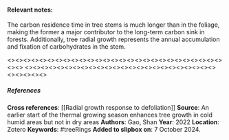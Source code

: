 #### **Relevant notes**:
The carbon residence time in tree stems is much longer than in the foliage, making the former a major contributor to the long-term carbon sink in forests. 
Additionally, tree radial growth represents the annual accumulation and fixation of carbohydrates in the stem. 

<><><><><><><><><><><><><><><><><><><><><><><><><><><><><>
<><><><><><><><><><><><><><><><><><><><><><><><><><><><><>
##### References
**Cross references**:
[[Radial growth response to defoliation]]
**Source**: An earlier start of the thermal growing season enhances tree growth in cold humid areas but not in dry areas
**Authors**: Gao, Shan
**Year**: 2022
**Location**: Zotero
**Keywords**: #treeRings
**Added to slipbox on**: 7 October 2024. 